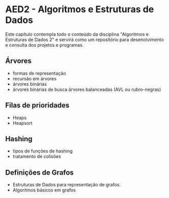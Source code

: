 # AED2 - Algoritmos e Estruturas de Dados
Este capítulo contempla todo o conteúdo da disciplina "Algoritmos e Estruturas de Dados 2" e servirá como um repositório para desenolvimento e consulta dos projetos e programas.

## Árvores 
* formas de representação
* recursão em árvores 
* árvores binárias 
* árvores binárias de busca
árvores balanceadas (AVL ou rubro-negras) 

## Filas de prioridades
* Heaps 
* Heapsort

## Hashing 
* tipos de funções de hashing
* tratamento de colisões

## Definições de Grafos 
* Estruturas de Dados para representação
de grafos. 
* Algoritmos básicos em grafos
